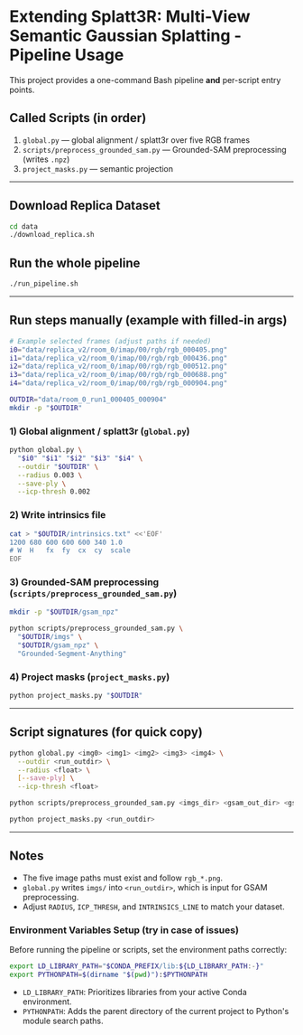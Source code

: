# Extending Splatt3R: Multi-View Semantic Gaussian Splatting - Pipeline Usage

This project provides a one-command Bash pipeline **and** per-script entry points.

## Called Scripts (in order)

1. `global.py` — global alignment / splatt3r over five RGB frames  
2. `scripts/preprocess_grounded_sam.py` — Grounded-SAM preprocessing (writes `.npz`)  
3. `project_masks.py` — semantic projection

---
## Download Replica Dataset
```bash
cd data
./download_replica.sh
```
## Run the whole pipeline

```bash
./run_pipeline.sh
```

---

## Run steps manually (example with filled-in args)

```bash
# Example selected frames (adjust paths if needed)
i0="data/replica_v2/room_0/imap/00/rgb/rgb_000405.png"
i1="data/replica_v2/room_0/imap/00/rgb/rgb_000436.png"
i2="data/replica_v2/room_0/imap/00/rgb/rgb_000512.png"
i3="data/replica_v2/room_0/imap/00/rgb/rgb_000688.png"
i4="data/replica_v2/room_0/imap/00/rgb/rgb_000904.png"

OUTDIR="data/room_0_run1_000405_000904"
mkdir -p "$OUTDIR"
```

### 1) Global alignment / splatt3r (`global.py`)

```bash
python global.py \
  "$i0" "$i1" "$i2" "$i3" "$i4" \
  --outdir "$OUTDIR" \
  --radius 0.003 \
  --save-ply \
  --icp-thresh 0.002
```

### 2) Write intrinsics file

```bash
cat > "$OUTDIR/intrinsics.txt" <<'EOF'
1200 680 600 600 600 340 1.0
# W  H   fx  fy  cx  cy  scale
EOF
```

### 3) Grounded-SAM preprocessing (`scripts/preprocess_grounded_sam.py`)

```bash
mkdir -p "$OUTDIR/gsam_npz"

python scripts/preprocess_grounded_sam.py \
  "$OUTDIR/imgs" \
  "$OUTDIR/gsam_npz" \
  "Grounded-Segment-Anything"
```

### 4) Project masks (`project_masks.py`)

```bash
python project_masks.py "$OUTDIR"
```

---

## Script signatures (for quick copy)

```bash
python global.py <img0> <img1> <img2> <img3> <img4> \
  --outdir <run_outdir> \
  --radius <float> \
  [--save-ply] \
  --icp-thresh <float>

python scripts/preprocess_grounded_sam.py <imgs_dir> <gsam_out_dir> <gsa_repo_dir>

python project_masks.py <run_outdir>
```

---

## Notes

- The five image paths must exist and follow `rgb_*.png`.  
- `global.py` writes `imgs/` into `<run_outdir>`, which is input for GSAM preprocessing.  
- Adjust `RADIUS`, `ICP_THRESH`, and `INTRINSICS_LINE` to match your dataset.
  
### Environment Variables Setup (try in case of issues)

Before running the pipeline or scripts, set the environment paths correctly:

```bash
export LD_LIBRARY_PATH="$CONDA_PREFIX/lib:${LD_LIBRARY_PATH:-}"
export PYTHONPATH=$(dirname "$(pwd)"):$PYTHONPATH
```

- `LD_LIBRARY_PATH`: Prioritizes libraries from your active Conda environment.
- `PYTHONPATH`: Adds the parent directory of the current project to Python's module search paths.


